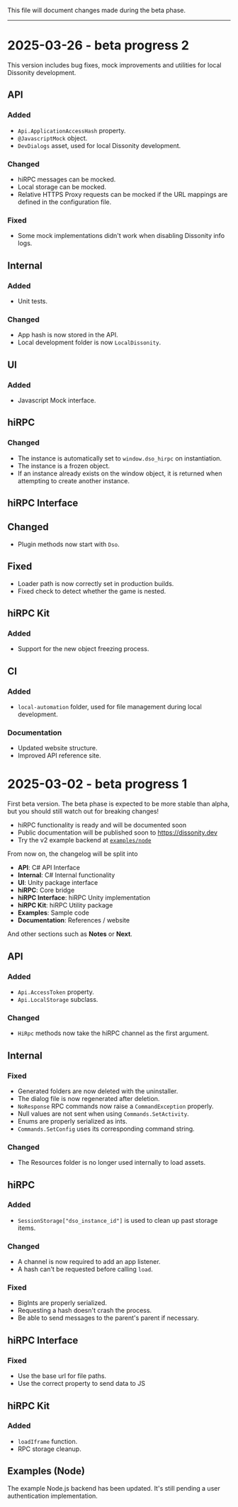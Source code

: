 This file will document changes made during the beta phase.

---

# 2025-03-26 - beta progress 2

This version includes bug fixes, mock improvements and utilities for local Dissonity development.

## API

### Added

- `Api.ApplicationAccessHash` property.
- `@JavascriptMock` object.
- `DevDialogs` asset, used for local Dissonity development.

### Changed

- hiRPC messages can be mocked.
- Local storage can be mocked.
- Relative HTTPS Proxy requests can be mocked if the URL mappings are defined in the configuration file.

### Fixed

- Some mock implementations didn't work when disabling Dissonity info logs.

## Internal

### Added

- Unit tests.

### Changed

- App hash is now stored in the API.
- Local development folder is now `LocalDissonity`.

## UI

### Added

- Javascript Mock interface.

## hiRPC

### Changed

- The instance is automatically set to `window.dso_hirpc` on instantiation.
- The instance is a frozen object.
- If an instance already exists on the window object, it is returned when attempting to create another instance.

## hiRPC Interface

## Changed

- Plugin methods now start with `Dso`.

## Fixed

- Loader path is now correctly set in production builds.
- Fixed check to detect whether the game is nested.

## hiRPC Kit

### Added

- Support for the new object freezing process.

## CI

### Added

- `local-automation` folder, used for file management during local development.

### Documentation

- Updated website structure.
- Improved API reference site.

# 2025-03-02 - beta progress 1

First beta version. The beta phase is expected to be more stable than alpha, but you should still watch out for breaking changes!

- hiRPC functionality is ready and will be documented soon
- Public documentation will be published soon to https://dissonity.dev
- Try the v2 example backend at [`examples/node`](examples/node/)

From now on, the changelog will be split into

- **API**: C# API Interface
- **Internal**: C# Internal functionality
- **UI**: Unity package interface
- **hiRPC**: Core bridge
- **hiRPC Interface**: hiRPC Unity implementation
- **hiRPC Kit**: hiRPC Utility package
- **Examples**: Sample code
- **Documentation**: References / website

And other sections such as **Notes** or **Next**.

## API

### Added

- `Api.AccessToken` property.
- `Api.LocalStorage` subclass.

### Changed

- `HiRpc` methods now take the hiRPC channel as the first argument.

## Internal

### Fixed

- Generated folders are now deleted with the uninstaller.
- The dialog file is now regenerated after deletion.
- `NoResponse` RPC commands now raise a `CommandException` properly.
- Null values are not sent when using `Commands.SetActivity`.
- Enums are properly serialized as ints.
- `Commands.SetConfig` uses its corresponding command string.

### Changed

- The Resources folder is no longer used internally to load assets.

## hiRPC

### Added

- `SessionStorage["dso_instance_id"]` is used to clean up past storage items.

### Changed

- A channel is now required to add an app listener.
- A hash can't be requested before calling `load`.

### Fixed

- BigInts are properly serialized.
- Requesting a hash doesn't crash the process.
- Be able to send messages to the parent's parent if necessary.

## hiRPC Interface

### Fixed

- Use the base url for file paths.
- Use the correct property to send data to JS

## hiRPC Kit

### Added

- `loadIframe` function.
- RPC storage cleanup.

## Examples (Node)

The example Node.js backend has been updated. It's still pending a user authentication implementation.